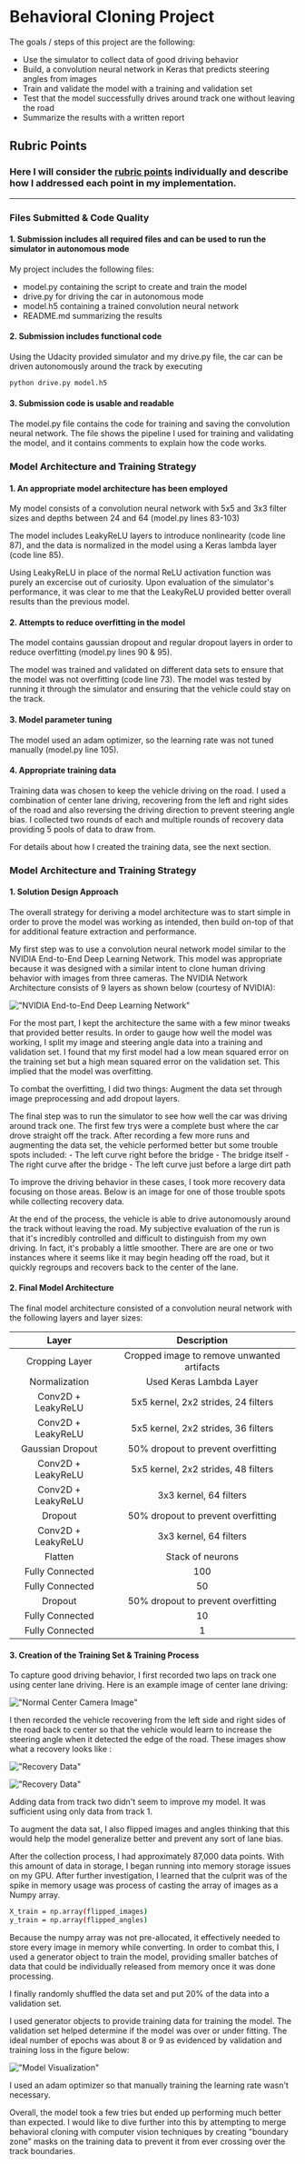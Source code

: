 # Behavioral Cloning Project

The goals / steps of this project are the following:
* Use the simulator to collect data of good driving behavior
* Build, a convolution neural network in Keras that predicts steering angles from images
* Train and validate the model with a training and validation set
* Test that the model successfully drives around track one without leaving the road
* Summarize the results with a written report

## Rubric Points
### Here I will consider the [rubric points](https://review.udacity.com/#!/rubrics/432/view) individually and describe how I addressed each point in my implementation.  

---
### Files Submitted & Code Quality

#### 1. Submission includes all required files and can be used to run the simulator in autonomous mode

My project includes the following files:
* model.py containing the script to create and train the model
* drive.py for driving the car in autonomous mode
* model.h5 containing a trained convolution neural network 
* README.md summarizing the results

#### 2. Submission includes functional code
Using the Udacity provided simulator and my drive.py file, the car can be driven autonomously around the track by executing 
```sh
python drive.py model.h5
```
#### 3. Submission code is usable and readable

The model.py file contains the code for training and saving the convolution neural network. The file shows the pipeline I used for training and validating the model, and it contains comments to explain how the code works.

### Model Architecture and Training Strategy

#### 1. An appropriate model architecture has been employed

My model consists of a convolution neural network with 5x5 and 3x3 filter sizes and depths between 24 and 64 (model.py lines 83-103) 

The model includes LeakyReLU layers to introduce nonlinearity (code line 87), and the data is normalized in the model using a Keras lambda layer (code line 85).

Using LeakyReLU in place of the normal ReLU activation function was purely an excercise out of curiosity. Upon evaluation of the simulator's performance, it was clear to me that the LeakyReLU provided better overall results than the previous model.

#### 2. Attempts to reduce overfitting in the model

The model contains gaussian dropout and regular dropout layers in order to reduce overfitting (model.py lines 90 & 95). 

The model was trained and validated on different data sets to ensure that the model was not overfitting (code line 73). The model was tested by running it through the simulator and ensuring that the vehicle could stay on the track.

#### 3. Model parameter tuning

The model used an adam optimizer, so the learning rate was not tuned manually (model.py line 105).

#### 4. Appropriate training data

Training data was chosen to keep the vehicle driving on the road. I used a combination of center lane driving, recovering from the left and right sides of the road and also reversing the driving direction to prevent steering angle bias. I collected two rounds of each and multiple rounds of recovery data providing 5 pools of data to draw from.

For details about how I created the training data, see the next section. 

### Model Architecture and Training Strategy

#### 1. Solution Design Approach

The overall strategy for deriving a model architecture was to start simple in order to prove the model was working as intended, then build on-top of that for additional feature extraction and performance.

My first step was to use a convolution neural network model similar to the NVIDIA End-to-End Deep Learning Network. This model was appropriate because it was designed with a similar intent to clone human driving behavior with images from three cameras. The NVIDIA Network Architecture consists of 9 layers as shown below (courtesy of NVIDIA):

!["NVIDIA End-to-End Deep Learning Network"](./examples/cnn-architecture-624x890.png)

For the most part, I kept the architecture the same with a few minor tweaks that provided better results. In order to gauge how well the model was working, I split my image and steering angle data into a training and validation set. I found that my first model had a low mean squared error on the training set but a high mean squared error on the validation set. This implied that the model was overfitting. 

To combat the overfitting, I did two things: Augment the data set through image preprocessing and add dropout layers.

The final step was to run the simulator to see how well the car was driving around track one. The first few trys were a complete bust where the car drove straight off the track. After recording a few more runs and augmenting the data set, the vehicle performed better but some trouble spots included:
	- The left curve right before the bridge
    - The bridge itself
    - The right curve after the bridge
    - The left curve just before a large dirt path
    
To improve the driving behavior in these cases, I took more recovery data focusing on those areas. Below is an image for one of those trouble spots while collecting recovery data.

At the end of the process, the vehicle is able to drive autonomously around the track without leaving the road. My subjective evaluation of the run is that it's incredibly controlled and difficult to distinguish from my own driving. In fact, it's probably a little smoother. There are are one or two instances where it seems like it may begin heading off the road, but it quickly regroups and recovers back to the center of the lane.

#### 2. Final Model Architecture

The final model architecture consisted of a convolution neural network with the following layers and layer sizes:

| Layer					|     Description	        					| 
|:---------------------:|:---------------------------------------------:| 
| Cropping Layer  		| Cropped image to remove unwanted artifacts	| 
| Normalization	     	| Used Keras Lambda Layer					 	|
| Conv2D + LeakyReLU	| 5x5 kernel, 2x2 strides, 24 filters			|
| Conv2D + LeakyReLU	| 5x5 kernel, 2x2 strides, 36 filters			|
| Gaussian Dropout	    | 50% dropout to prevent overfitting			|
| Conv2D + LeakyReLU	| 5x5 kernel, 2x2 strides, 48 filters			|
| Conv2D + LeakyReLU	| 3x3 kernel, 64 filters						|
| Dropout				| 50% dropout to prevent overfitting			|
| Conv2D + LeakyReLU	| 3x3 kernel,  64 filters						|
| Flatten				| Stack of neurons								|
| Fully Connected		| 100											|
| Fully Connected		| 50											|
| Dropout               | 50% dropout to prevent overfitting            |
| Fully Connected		| 10											|
| Fully Connected		| 1												|

#### 3. Creation of the Training Set & Training Process

To capture good driving behavior, I first recorded two laps on track one using center lane driving. Here is an example image of center lane driving:

!["Normal Center Camera Image"](./examples/center_2017_05_03_18_55_43_038.jpg)

I then recorded the vehicle recovering from the left side and right sides of the road back to center so that the vehicle would learn to increase the steering angle when it detected the edge of the road. These images show what a recovery looks like :

!["Recovery Data"](./examples/left_2017_05_10_21_37_37_468.jpg)

!["Recovery Data"](./examples/center_2017_05_07_17_35_23_974.jpg)

Adding data from track two didn't seem to improve my model. It was sufficient using only data from track 1.

To augment the data sat, I also flipped images and angles thinking that this would help the model generalize better and prevent any sort of lane bias.

After the collection process, I had approximately 87,000 data points. With this amount of data in storage, I began running into memory storage issues on my GPU. After further investigation, I learned that the culprit was of the spike in memory usage was process of casting the array of images as a Numpy array.

```sh
X_train = np.array(flipped_images)
y_train = np.array(flipped_angles)
```
Because the numpy array was not pre-allocated, it effectively needed to store every image in memory while converting. In order to combat this, I used a generator object to train the model, providing smaller batches of data that could be individually released from memory once it was done processing.

I finally randomly shuffled the data set and put 20% of the data into a validation set. 

I used generator objects to provide training data for training the model. The validation set helped determine if the model was over or under fitting. The ideal number of epochs was about 8 or 9 as evidenced by validation and training loss in the figure below:

!["Model Visualization"](./examples/figure_1.png)

I used an adam optimizer so that manually training the learning rate wasn't necessary.

Overall, the model took a few tries but ended up performing much better than expected. I would like to dive further into this by attempting to merge behavioral cloning with computer vision techniques by creating "boundary zone" masks on the training data to prevent it from ever crossing over the track boundaries.
